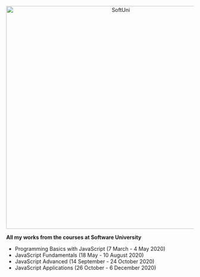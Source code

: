 <p align="center">
<a href="https://softuni.bg/">
<img border="0" alt="SoftUni" src="https://softuni.bg/content/images/svg-logos/software-university-logo.svg" width="600" >
</a>
</p>


<p><strong>All my works from the courses at Software University</strong></p>

- Programming Basics with JavaScript (7 March - 4 May 2020)
- JavaScript Fundamentals (18 May - 10 August 2020)
- JavaScript Advanced (14 September - 24 October 2020)
- JavaScript Applications (26 October - 6 December 2020)
